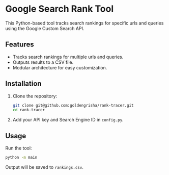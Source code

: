 # Google Search Rank Tool

This Python-based tool tracks search rankings for specific urls and queries using the Google Custom Search API.

## Features

- Tracks search rankings for multiple urls and queries.
- Outputs results to a CSV file.
- Modular architecture for easy customization.

## Installation

1. Clone the repository:
   ```bash
   git clone git@github.com:goldengrisha/rank-tracer.git
   cd rank-tracer
   ```

2. Add your API key and Search Engine ID in `config.py`.

## Usage

Run the tool:
```bash
python -m main
```

Output will be saved to `rankings.csv`.


